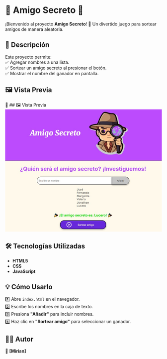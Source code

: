 # 🎁 Amigo Secreto 🎁  

¡Bienvenido al proyecto **Amigo Secreto**! 🎉 Un divertido juego para sortear amigos de manera aleatoria.  

## 🚀 Descripción  
Este proyecto permite:  
✅ Agregar nombres a una lista.  
✅ Sortear un amigo secreto al presionar el botón.  
✅ Mostrar el nombre del ganador en pantalla.  

## 🖼️ Vista Previa  
📌 ## 🖼️ Vista Previa  
![Captura del Proyecto](https://github.com/mirianosoriov/amigo-secreto/blob/main/Captura-Amigo-Secreto.jpg) 

## 🛠️ Tecnologías Utilizadas  
- **HTML5**  
- **CSS**  
- **JavaScript**  


## 💡 Cómo Usarlo  
1️⃣ Abre `index.html` en el navegador.  
2️⃣ Escribe los nombres en la caja de texto.  
3️⃣ Presiona **"Añadir"** para incluir nombres.  
4️⃣ Haz clic en **"Sortear amigo"** para seleccionar un ganador.  

## 👨‍💻 Autor  
📌 **[Mirian]** 


